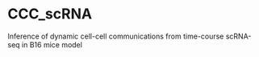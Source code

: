 # CCC_scRNA
Inference of dynamic cell-cell communications from time-course scRNA-seq in B16 mice model
